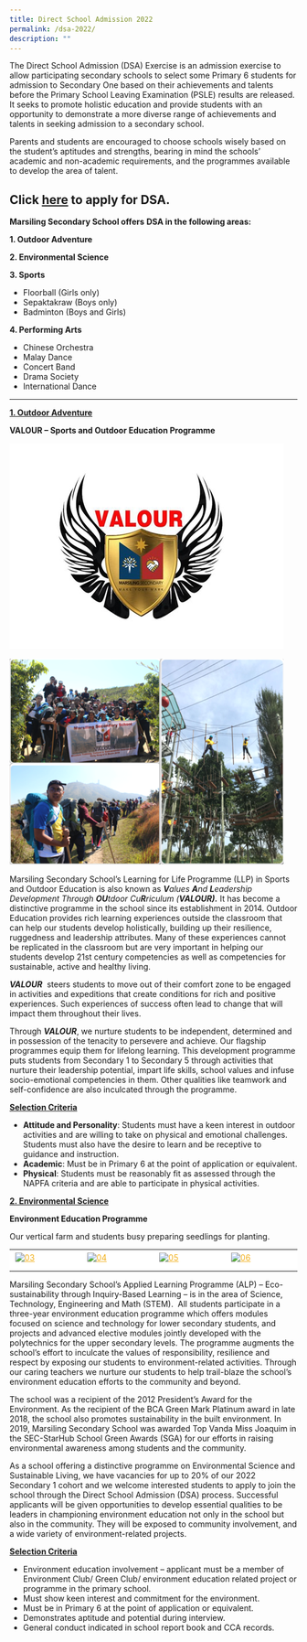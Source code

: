 ```yaml
---
title: Direct School Admission 2022
permalink: /dsa-2022/
description: ""
---
```

The Direct School Admission (DSA) Exercise is an admission exercise to allow participating secondary schools to select some Primary 6 students for admission to Secondary One based on their achievements and talents before the Primary School Leaving Examination (PSLE) results are released. It seeks to promote holistic education and provide students with an opportunity to demonstrate a more diverse range of achievements and talents in seeking admission to a secondary school.

Parents and students are encouraged to choose schools wisely based on the student’s aptitudes and strengths, bearing in mind the schools’ academic and non-academic requirements, and the programmes available to develop the area of talent.

Click [here](http://go.gov.sg/apply-dsa-sec) to apply for DSA.
--------------------------------------------------------------

**Marsiling Secondary School offers** **DSA in the following areas:**

**1\. Outdoor Adventure**

**2\. Environmental Science**

**3\. Sports**

*   Floorball (Girls only)
*   Sepaktakraw (Boys only)
*   Badminton (Boys and Girls)

**4\. Performing Arts**

*   Chinese Orchestra
*   Malay Dance
*   Concert Band
*   Drama Society
*   International Dance

-----

**<u>1\. Outdoor Adventure</u>**

**VALOUR – Sports and Outdoor Education Programme**

![VALOUR – Sports and Outdoor Education Programme](/images/VALOUR_01.jpeg)

![VALOUR – Sports and Outdoor Education Programme](/images/VALOUR_02.jpeg)

Marsiling Secondary School’s Learning for Life Programme (LLP) in Sports and Outdoor Education is also known as **_V_**_alues **A**nd **L**eadership Development Through **OU**tdoor Cu**R**riculum (**VALOUR).**_ It has become a distinctive programme in the school since its establishment in 2014. Outdoor Education provides rich learning experiences outside the classroom that can help our students develop holistically, building up their resilience, ruggedness and leadership attributes. Many of these experiences cannot be replicated in the classroom but are very important in helping our students develop 21st century competencies as well as competencies for sustainable, active and healthy living.

**_VALOUR_**  steers students to move out of their comfort zone to be engaged in activities and expeditions that create conditions for rich and positive experiences. Such experiences of success often lead to change that will impact them throughout their lives.

Through **_VALOUR_**, we nurture students to be independent, determined and in possession of the tenacity to persevere and achieve. Our flagship programmes equip them for lifelong learning. This development programme puts students from Secondary 1 to Secondary 5 through activities that nurture their leadership potential, impart life skills, school values and infuse socio-emotional competencies in them. Other qualities like teamwork and self-confidence are also inculcated through the programme.

**<u>Selection Criteria</u>**

*   **Attitude and Personality**: Students must have a keen interest in outdoor activities and are willing to take on physical and emotional challenges. Students must also have the desire to learn and be receptive to guidance and instruction.
*   **Academic**: Must be in Primary 6 at the point of application or equivalent.
*   **Physical**: Students must be reasonably fit as assessed through the NAPFA criteria and are able to participate in physical activities.

**<u>2\. Environmental Science</u>**

**Environment Education Programme**

Our vertical farm and students busy preparing seedlings for planting.

<table style="box-sizing: inherit; border-collapse: collapse; border-spacing: 0px; max-width: 100%; width: 1240px;"><tbody style="box-sizing: inherit;"><tr style="box-sizing: inherit; background: rgb(255, 255, 255);"><td style="box-sizing: inherit; padding: 5px 10px; width: 310px;"><a href="https://marsilingsec.moe.edu.sg/wp-content/uploads/2017/05/03.jpg" style="box-sizing: inherit; background-color: transparent; transition: all 0.25s ease-in-out 0s; text-decoration: underline; color: rgb(241, 174, 22);"><img class="alignnone wp-image-7692 size-medium" src="https://marsilingsec.moe.edu.sg/wp-content/uploads/2017/05/03-300x225.jpg" alt="03" width="300" height="225" style="box-sizing: inherit; border: 0px; vertical-align: middle; max-width: 100%; height: auto; margin-bottom: 10px;"></a></td><td style="box-sizing: inherit; padding: 5px 10px; width: 310px;"><a href="https://marsilingsec.moe.edu.sg/wp-content/uploads/2017/05/04.jpg" style="box-sizing: inherit; background-color: transparent; transition: all 0.25s ease-in-out 0s; text-decoration: underline; color: rgb(241, 174, 22);"><img class="alignnone wp-image-7691 size-medium" src="https://marsilingsec.moe.edu.sg/wp-content/uploads/2017/05/04-300x200.jpg" alt="04" width="300" height="200" style="box-sizing: inherit; border: 0px; vertical-align: middle; max-width: 100%; height: auto; margin-bottom: 10px;"></a></td><td style="box-sizing: inherit; padding: 5px 10px; width: 310px;"><a href="https://marsilingsec.moe.edu.sg/wp-content/uploads/2017/05/05.jpg" style="box-sizing: inherit; background-color: transparent; transition: all 0.25s ease-in-out 0s; text-decoration: underline; color: rgb(241, 174, 22);"><img class="alignnone wp-image-7690 size-medium" src="https://marsilingsec.moe.edu.sg/wp-content/uploads/2017/05/05-300x225.jpg" alt="05" width="300" height="225" style="box-sizing: inherit; border: 0px; vertical-align: middle; max-width: 100%; height: auto; margin-bottom: 10px;"></a></td><td style="box-sizing: inherit; padding: 5px 10px; width: 310px;"><a href="https://marsilingsec.moe.edu.sg/wp-content/uploads/2017/05/06.jpg" style="box-sizing: inherit; background-color: transparent; transition: all 0.25s ease-in-out 0s; text-decoration: underline; color: rgb(241, 174, 22);"><img class="alignnone wp-image-7689 size-medium" src="https://marsilingsec.moe.edu.sg/wp-content/uploads/2017/05/06-300x202.jpg" alt="06" width="300" height="202" style="box-sizing: inherit; border: 0px; vertical-align: middle; max-width: 100%; height: auto; margin-bottom: 10px;"></a></td></tr></tbody></table>

Marsiling Secondary School’s Applied Learning Programme (ALP) – Eco-sustainability through Inquiry-Based Learning – is in the area of Science, Technology, Engineering and Math (STEM).  All students participate in a three-year environment education programme which offers modules focused on science and technology for lower secondary students, and projects and advanced elective modules jointly developed with the polytechnics for the upper secondary levels. The programme augments the school’s effort to inculcate the values of responsibility, resilience and respect by exposing our students to environment-related activities. Through our caring teachers we nurture our students to help trail-blaze the school’s environment education efforts to the community and beyond.

The school was a recipient of the 2012 President’s Award for the Environment. As the recipient of the BCA Green Mark Platinum award in late 2018, the school also promotes sustainability in the built environment. In 2019, Marsiling Secondary School was awarded Top Vanda Miss Joaquim in the SEC-StarHub School Green Awards (SGA) for our efforts in raising environmental awareness among students and the community.

As a school offering a distinctive programme on Environmental Science and Sustainable Living, we have vacancies for up to 20% of our 2022 Secondary 1 cohort and we welcome interested students to apply to join the school through the Direct School Admission (DSA) process. Successful applicants will be given opportunities to develop essential qualities to be leaders in championing environment education not only in the school but also in the community. They will be exposed to community involvement, and a wide variety of environment-related projects.

**<u>Selection Criteria</u>**

*   Environment education involvement – applicant must be a member of Environment Club/ Green Club/ environment education related project or programme in the primary school.
*   Must show keen interest and commitment for the environment.
*   Must be in Primary 6 at the point of application or equivalent.
*   Demonstrates aptitude and potential during interview.
*   General conduct indicated in school report book and CCA records.